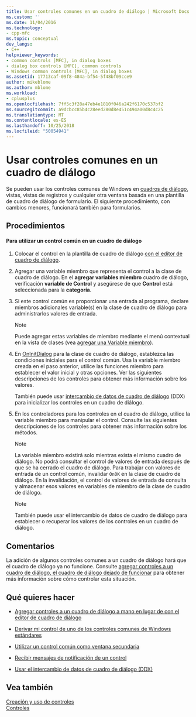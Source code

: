```yaml
---
title: Usar controles comunes en un cuadro de diálogo | Microsoft Docs
ms.custom: ''
ms.date: 11/04/2016
ms.technology:
- cpp-mfc
ms.topic: conceptual
dev_langs:
- C++
helpviewer_keywords:
- common controls [MFC], in dialog boxes
- dialog box controls [MFC], common controls
- Windows common controls [MFC], in dialog boxes
ms.assetid: 17713caf-09f8-484a-bf54-5f48bf09cce9
author: mikeblome
ms.author: mblome
ms.workload:
- cplusplus
ms.openlocfilehash: 7ff5c3f28a47eb4e1810f046a242f6170c537bf2
ms.sourcegitcommit: a9dcbcc85b4c28eed280d8e451c494a00d8c4c25
ms.translationtype: MT
ms.contentlocale: es-ES
ms.lasthandoff: 10/25/2018
ms.locfileid: "50054941"
---
```

# <a name="using-common-controls-in-a-dialog-box"></a>Usar controles comunes en un cuadro de diálogo

Se pueden usar los controles comunes de Windows en [cuadros de diálogo](../mfc/dialog-boxes.md), vistas, vistas de registros y cualquier otra ventana basada en una plantilla de cuadro de diálogo de formulario. El siguiente procedimiento, con cambios menores, funcionará también para formularios.

## <a name="procedures"></a>Procedimientos

#### <a name="to-use-a-common-control-in-a-dialog-box"></a>Para utilizar un control común en un cuadro de diálogo

1. Colocar el control en la plantilla de cuadro de diálogo [con el editor de cuadro de diálogo](../mfc/using-the-dialog-editor-to-add-controls.md).

1. Agregar una variable miembro que representa el control a la clase de cuadro de diálogo. En el **agregar variables miembro** cuadro de diálogo, verificación **variable de Control** y asegúrese de que **Control** está seleccionada para la **categoría**.

1. Si este control común es proporcionar una entrada al programa, declare miembros adicionales variable(s) en la clase de cuadro de diálogo para administrarlos valores de entrada.

    > [!NOTE]
    >  Puede agregar estas variables de miembro mediante el menú contextual en la vista de clases (vea [agregar una Variable miembro](../ide/adding-a-member-variable-visual-cpp.md)).

1. En [OnInitDialog](../mfc/reference/cdialog-class.md#oninitdialog) para la clase de cuadro de diálogo, establezca las condiciones iniciales para el control común. Usa la variable miembro creada en el paso anterior, utilice las funciones miembro para establecer el valor inicial y otras opciones. Ver las siguientes descripciones de los controles para obtener más información sobre los valores.

   También puede usar [intercambio de datos de cuadro de diálogo](../mfc/dialog-data-exchange-and-validation.md) (DDX) para inicializar los controles en un cuadro de diálogo.

1. En los controladores para los controles en el cuadro de diálogo, utilice la variable miembro para manipular el control. Consulte las siguientes descripciones de los controles para obtener más información sobre los métodos.

    > [!NOTE]
    >  La variable miembro existirá solo mientras exista el mismo cuadro de diálogo. No podrá consultar el control de valores de entrada después de que se ha cerrado el cuadro de diálogo. Para trabajar con valores de entrada de un control común, invalidar `OnOK` en la clase de cuadro de diálogo. En la invalidación, el control de valores de entrada de consulta y almacenar esos valores en variables de miembro de la clase de cuadro de diálogo.

    > [!NOTE]
    >  También puede usar el intercambio de datos de cuadro de diálogo para establecer o recuperar los valores de los controles en un cuadro de diálogo.

## <a name="remarks"></a>Comentarios

La adición de algunos controles comunes a un cuadro de diálogo hará que el cuadro de diálogo ya no funcione. Consulte [agregar controles a un cuadro de diálogo, el cuadro de diálogo dejado de funcionar](../windows/adding-controls-to-a-dialog-causes-the-dialog-to-no-longer-function.md) para obtener más información sobre cómo controlar esta situación.

## <a name="what-do-you-want-to-do"></a>Qué quieres hacer

- [Agregar controles a un cuadro de diálogo a mano en lugar de con el editor de cuadro de diálogo](../mfc/adding-controls-by-hand.md)

- [Derivar mi control de uno de los controles comunes de Windows estándares](../mfc/deriving-controls-from-a-standard-control.md)

- [Utilizar un control común como ventana secundaria](../mfc/using-a-common-control-as-a-child-window.md)

- [Recibir mensajes de notificación de un control](../mfc/receiving-notification-from-common-controls.md)

- [Usar el intercambio de datos de cuadro de diálogo (DDX)](../mfc/dialog-data-exchange-and-validation.md)

## <a name="see-also"></a>Vea también

[Creación y uso de controles](../mfc/making-and-using-controls.md)<br/>
[Controles](../mfc/controls-mfc.md)

